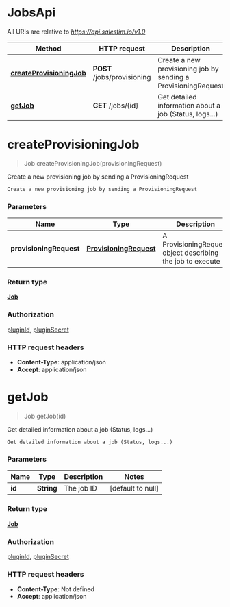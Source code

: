 # JobsApi

All URIs are relative to *https://api.salestim.io/v1.0*

Method | HTTP request | Description
------------- | ------------- | -------------
[**createProvisioningJob**](JobsApi.md#createProvisioningJob) | **POST** /jobs/provisioning | Create a new provisioning job by sending a ProvisioningRequest
[**getJob**](JobsApi.md#getJob) | **GET** /jobs/{id} | Get detailed information about a job (Status, logs...)


<a name="createProvisioningJob"></a>
# **createProvisioningJob**
> Job createProvisioningJob(provisioningRequest)

Create a new provisioning job by sending a ProvisioningRequest

    Create a new provisioning job by sending a ProvisioningRequest

### Parameters

Name | Type | Description  | Notes
------------- | ------------- | ------------- | -------------
 **provisioningRequest** | [**ProvisioningRequest**](..//Models/ProvisioningRequest.md)| A ProvisioningRequest object describing the job to execute |

### Return type

[**Job**](..//Models/Job.md)

### Authorization

[pluginId](../README.md#pluginId), [pluginSecret](../README.md#pluginSecret)

### HTTP request headers

- **Content-Type**: application/json
- **Accept**: application/json

<a name="getJob"></a>
# **getJob**
> Job getJob(id)

Get detailed information about a job (Status, logs...)

    Get detailed information about a job (Status, logs...)

### Parameters

Name | Type | Description  | Notes
------------- | ------------- | ------------- | -------------
 **id** | **String**| The job ID | [default to null]

### Return type

[**Job**](..//Models/Job.md)

### Authorization

[pluginId](../README.md#pluginId), [pluginSecret](../README.md#pluginSecret)

### HTTP request headers

- **Content-Type**: Not defined
- **Accept**: application/json

